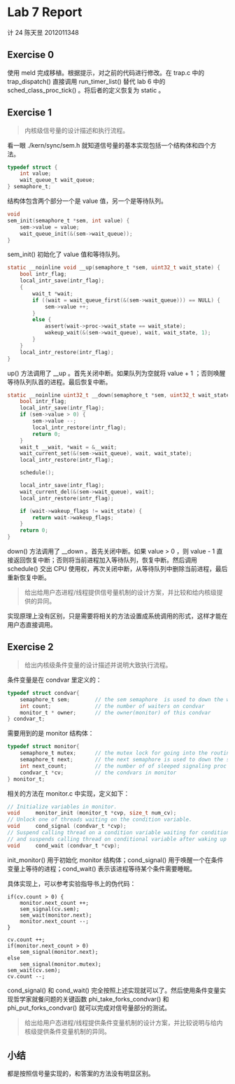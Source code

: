 # Lab 7 Report

计 24 陈天昱 2012011348

## Exercise 0

使用 meld 完成移植。根据提示，对之前的代码进行修改。在 trap.c 中的 trap\_dispatch() 直接调用 run\_timer\_list() 替代 lab 6 中的 sched\_class\_proc\_tick() 。将后者的定义恢复为 static 。

## Exercise 1

> 内核级信号量的设计描述和执行流程。

看一眼 ./kern/sync/sem.h 就知道信号量的基本实现包括一个结构体和四个方法。

```c
typedef struct {
    int value;
    wait_queue_t wait_queue;
} semaphore_t;
```

结构体包含两个部分一个是 value 值，另一个是等待队列。

```c
void
sem_init(semaphore_t *sem, int value) {
    sem->value = value;
    wait_queue_init(&(sem->wait_queue));
}
```

sem_init() 初始化了 value 值和等待队列。

```c
static __noinline void __up(semaphore_t *sem, uint32_t wait_state) {
    bool intr_flag;
    local_intr_save(intr_flag);
    {
        wait_t *wait;
        if ((wait = wait_queue_first(&(sem->wait_queue))) == NULL) {
            sem->value ++;
        }
        else {
            assert(wait->proc->wait_state == wait_state);
            wakeup_wait(&(sem->wait_queue), wait, wait_state, 1);
        }
    }
    local_intr_restore(intr_flag);
}
```

up() 方法调用了 \_\_up 。首先关闭中断。如果队列为空就将 value + 1 ；否则唤醒等待队列队首的进程。最后恢复中断。

```c
static __noinline uint32_t __down(semaphore_t *sem, uint32_t wait_state) {
    bool intr_flag;
    local_intr_save(intr_flag);
    if (sem->value > 0) {
        sem->value --;
        local_intr_restore(intr_flag);
        return 0;
    }
    wait_t __wait, *wait = &__wait;
    wait_current_set(&(sem->wait_queue), wait, wait_state);
    local_intr_restore(intr_flag);

    schedule();

    local_intr_save(intr_flag);
    wait_current_del(&(sem->wait_queue), wait);
    local_intr_restore(intr_flag);

    if (wait->wakeup_flags != wait_state) {
        return wait->wakeup_flags;
    }
    return 0;
}
```

down() 方法调用了 \_\_down 。首先关闭中断。如果 value > 0 ，则 value - 1 直接返回恢复中断；否则将当前进程加入等待队列，恢复中断。然后调用 schedule() 交出 CPU 使用权，再次关闭中断，从等待队列中删除当前进程，最后重新恢复中断。

> 给出给用户态进程/线程提供信号量机制的设计方案，并比较和给内核级提供的异同。

实现原理上没有区别，只是需要将相关的方法设置成系统调用的形式，这样才能在用户态直接调用。

## Exercise 2

> 给出内核级条件变量的设计描述并说明大致执行流程。

条件变量是在 condvar 里定义的：

```c
typedef struct condvar{
    semaphore_t sem;        // the sem semaphore  is used to down the waiting proc, and the signaling proc should up the waiting proc
    int count;              // the number of waiters on condvar
    monitor_t * owner;      // the owner(monitor) of this condvar
} condvar_t;
```

需要用到的是 monitor 结构体：

```c
typedef struct monitor{
    semaphore_t mutex;      // the mutex lock for going into the routines in monitor, should be initialized to 1
    semaphore_t next;       // the next semaphore is used to down the signaling proc itself, and the other OR wakeuped waiting proc should wake up the sleeped signaling proc.
    int next_count;         // the number of of sleeped signaling proc
    condvar_t *cv;          // the condvars in monitor
} monitor_t;
```

相关的方法在 monitor.c 中实现，定义如下：

```c
// Initialize variables in monitor.
void     monitor_init (monitor_t *cvp, size_t num_cv);
// Unlock one of threads waiting on the condition variable.
void     cond_signal (condvar_t *cvp);
// Suspend calling thread on a condition variable waiting for condition atomically unlock mutex in monitor,
// and suspends calling thread on conditional variable after waking up locks mutex.
void     cond_wait (condvar_t *cvp);
```

init\_monitor() 用于初始化 monitor 结构体；cond\_signal() 用于唤醒一个在条件变量上等待的进程；cond\_wait() 表示该进程等待某个条件需要睡眠。

具体实现上，可以参考实验指导书上的伪代码：

```
if(cv.count > 0) {
	monitor.next_count ++;
	sem_signal(cv.sem);
	sem_wait(monitor.next);
	monitor.next_count --;
}
```

```
cv.count ++;
if(monitor.next_count > 0)
	sem_signal(monitor.next);
else
	sem_signal(monitor.mutex);
sem_wait(cv.sem);
cv.count --;	
```

cond\_signal() 和 cond\_wait() 完全按照上述实现就可以了。然后使用条件变量实现哲学家就餐问题的关键函数 phi\_take\_forks\_condvar() 和 phi\_put\_forks\_condvar() 就可以完成对信号量部分的测试。

> 给出给用户态进程/线程提供条件变量机制的设计方案，并比较说明与给内核级提供条件变量机制的异同。

## 小结

都是按照信号量实现的，和答案的方法没有明显区别。
